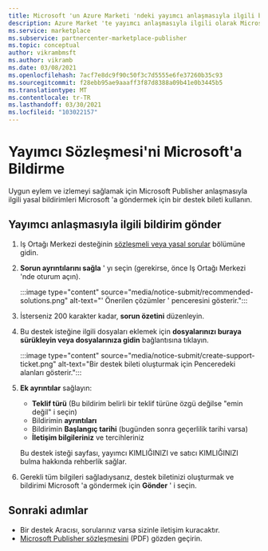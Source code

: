 ```yaml
---
title: Microsoft 'un Azure Marketi 'ndeki yayımcı anlaşmasıyla ilgili bilgilendirilmesi
description: Azure Market 'te yayımcı anlaşmasıyla ilgili olarak Microsoft 'a bildirme.
ms.service: marketplace
ms.subservice: partnercenter-marketplace-publisher
ms.topic: conceptual
author: vikrambmsft
ms.author: vikramb
ms.date: 03/08/2021
ms.openlocfilehash: 7acf7e8dc9f90c50f3c7d5555e6fe37260b35c93
ms.sourcegitcommit: f28ebb95ae9aaaff3f87d8388a09b41e0b3445b5
ms.translationtype: MT
ms.contentlocale: tr-TR
ms.lasthandoff: 03/30/2021
ms.locfileid: "103022157"
---
```

# <a name="notifying-microsoft-regarding-the-publisher-agreement"></a>Yayımcı Sözleşmesi'ni Microsoft'a Bildirme

Uygun eylem ve izlemeyi sağlamak için Microsoft Publisher anlaşmasıyla ilgili yasal bildirimleri Microsoft 'a göndermek için bir destek bileti kullanın.

## <a name="submit-notice-regarding-the-publisher-agreement"></a>Yayımcı anlaşmasıyla ilgili bildirim gönder

1. Iş Ortağı Merkezi desteğinin [sözleşmeli veya yasal sorular](https://partner.microsoft.com/support/?stage=2&topicid=05a1a389-1256-d441-89c9-a140217de6b9) bölümüne gidin.

1. **Sorun ayrıntılarını sağla** ' yı seçin (gerekirse, önce Iş Ortağı Merkezi 'nde oturum açın).

    :::image type="content" source="media/notice-submit/recommended-solutions.png" alt-text="' Önerilen çözümler ' penceresini gösterir.":::

1. İsterseniz 200 karakter kadar, **sorun özetini** düzenleyin.
1. Bu destek isteğine ilgili dosyaları eklemek için **dosyalarınızı buraya sürükleyin veya dosyalarınıza gidin** bağlantısına tıklayın.

    :::image type="content" source="media/notice-submit/create-support-ticket.png" alt-text="Bir destek bileti oluşturmak için Penceredeki alanları gösterir.":::

1. **Ek ayrıntılar** sağlayın:

    - **Teklif türü** (Bu bildirim belirli bir teklif türüne özgü değilse "emin değil" i seçin)
    - Bildirimin **ayrıntıları**
    - Bildirimin **Başlangıç tarihi** (bugünden sonra geçerlilik tarihi varsa)
    - **İletişim bilgileriniz** ve tercihleriniz

    Bu destek isteği sayfası, yayımcı KIMLIĞINIZI ve satıcı KIMLIĞINIZI bulma hakkında rehberlik sağlar.

1. Gerekli tüm bilgileri sağladıysanız, destek biletinizi oluşturmak ve bildirimi Microsoft 'a göndermek için **Gönder** ' i seçin.

## <a name="next-steps"></a>Sonraki adımlar

- Bir destek Aracısı, sorularınız varsa sizinle iletişim kuracaktır.
- [Microsoft Publisher sözleşmesini](https://go.microsoft.com/fwlink/?LinkID=699560) (PDF) gözden geçirin.
